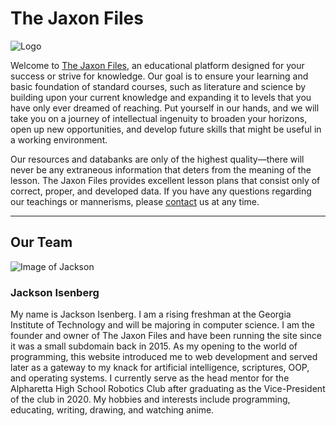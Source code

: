 # The Jaxon Files

![Logo](http://jaxonfiles.com/logo3.png)

Welcome to [The Jaxon Files](http://www.jaxonfiles.com/), an educational platform designed for your success or strive for knowledge. Our goal is to ensure your learning and basic foundation of standard courses, such as literature and science by building upon your current knowledge and expanding it to levels that you have only ever dreamed of reaching. Put yourself in our hands, and we will take you on a journey of intellectual ingenuity to broaden your horizons, open up new opportunities, and develop future skills that might be useful in a working environment.

Our resources and databanks are only of the highest quality—there will never be any extraneous information that deters from the meaning of the lesson. The Jaxon Files provides excellent lesson plans that consist only of correct, proper, and developed data. If you have any questions regarding our teachings or mannerisms, please [contact](http://www.jaxonfiles.com/contact.html) us at any time.

-----------

## Our Team

![Image of Jackson](https://github.com/JIceberg/the_jaxon_files/blob/master/images/jaxonfiles.jpg)
### Jackson Isenberg
My name is Jackson Isenberg. I am a rising freshman at the Georgia Institute of Technology and will be majoring in computer science. I am the founder and owner of The Jaxon Files and have been running the site since it was a small subdomain back in 2015. As my opening to the world of programming, this website introduced me to web development and served later as a gateway to my knack for artificial intelligence, scriptures, OOP, and operating systems. I currently serve as the head mentor for the Alpharetta High School Robotics Club after graduating as the Vice-President of the club in 2020. My hobbies and interests include programming, educating, writing, drawing, and watching anime.
